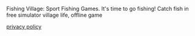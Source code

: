 Fishing Village: Sport Fishing Games.
It's time to go fishing! Catch fish in free simulator village life, offline game


[privacy policy](https://vitalyvat.github.io/privacy_policy)
